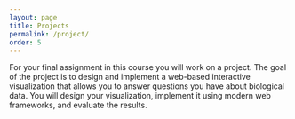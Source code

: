 ```yaml
---
layout: page
title: Projects
permalink: /project/
order: 5
---
```


For your final assignment in this course you will work on a project. The goal of the project is to design and implement a web-based interactive visualization that allows you to answer questions you have about biological data. You will design your visualization, implement it using modern web frameworks, and evaluate the results. 
